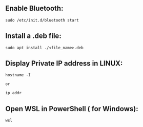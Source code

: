 ## Enable Bluetooth:
```console
sudo /etc/init.d/bluetooth start
```

## Install a .deb file:
```console
sudo apt install ./<file_name>.deb
```

## Display Private IP address in LINUX:
```console
hostname -I

or 

ip addr
```

## Open WSL in PowerShell ( for Windows): 
``` console
wsl
```
